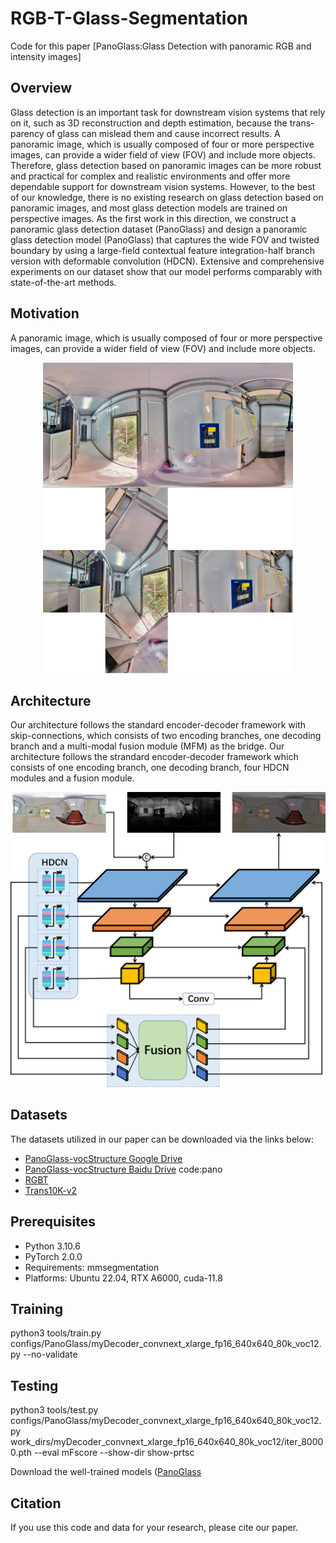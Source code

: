 # RGB-T-Glass-Segmentation

Code for this paper [PanoGlass:Glass Detection with panoramic RGB and intensity images]


## Overview

Glass detection is an important task for downstream vision systems that rely on it, such as 3D reconstruction and depth estimation, because the trans-
parency of glass can mislead them and cause incorrect results. A panoramic image, which is usually composed of four or more perspective images, can
provide a wider field of view (FOV) and include more objects. Therefore, glass detection based on panoramic images can be more robust and practical
for complex and realistic environments and offer more dependable support for downstream vision systems. However, to the best of our knowledge, there is
no existing research on glass detection based on panoramic images, and most glass detection models are trained on perspective images. As the first work in
this direction, we construct a panoramic glass detection dataset (PanoGlass) and design a panoramic glass detection model (PanoGlass) that captures the
wide FOV and twisted boundary by using a large-field contextual feature integration-half branch version with deformable convolution (HDCN). Extensive and comprehensive experiments on our dataset show that our model performs comparably with state-of-the-art methods.


## Motivation

A panoramic image, which is usually composed of four or more perspective images, can provide a wider field of view (FOV) and include more objects.
<p align="center">
  <img width="400" src="panoramic.png">
</p>

## Architecture

Our architecture follows the standard encoder-decoder framework with skip-connections, which consists of two encoding branches, one decoding branch and a multi-modal fusion module (MFM) as the bridge.
Our architecture follows the strandard encoder-decoder framework which consists of one encoding branch, one decoding branch, four HDCN modules and a fusion module.
<p align="center">
  <img width="800" src="architecture.png">
</p>

## Datasets

The datasets utilized in our paper can be downloaded via the links below:
- [PanoGlass-vocStructure Google Drive](https://drive.google.com/file/d/1CWmIFZUbP_WIsYzSso4ZzAdMGKXK0z5Q/view?usp=sharing)
- [PanoGlass-vocStructure Baidu Drive](https://pan.baidu.com/s/142XKl7Zy7mJ5ar6J4X8MZg) code:pano
- [RGBT](https://drive.google.com/file/d/1ysG04qGmnZv7UaybZUuyybaJYJLUkNHX/view)
- [Trans10K-v2](https://drive.google.com/file/d/1YzAAMY8xfL9BMTIDU-nFC3dcGbSIBPu5/view)

## Prerequisites
- Python 3.10.6 
- PyTorch 2.0.0
- Requirements: mmsegmentation
- Platforms: Ubuntu 22.04, RTX A6000, cuda-11.8

## Training

python3 tools/train.py configs/PanoGlass/myDecoder_convnext_xlarge_fp16_640x640_80k_voc12.py --no-validate


## Testing

python3 tools/test.py configs/PanoGlass/myDecoder_convnext_xlarge_fp16_640x640_80k_voc12.py work_dirs/myDecoder_convnext_xlarge_fp16_640x640_80k_voc12/iter_80000.pth --eval mFscore --show-dir show-prtsc

Download the well-trained models ([PanoGlass](https://drive.google.com/file/d/1NVkxwP-zlQfvb9XYCQB3MP6AE-_K8JxH/view?usp=sharing)


## Citation

If you use this code and data for your research, please cite our paper.


